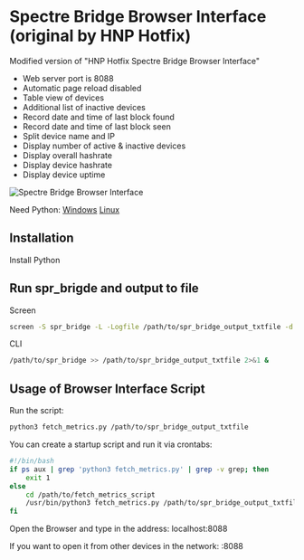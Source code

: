 # Spectre Bridge Browser Interface (original by HNP Hotfix)

Modified version of "HNP Hotfix Spectre Bridge Browser Interface"
- Web server port is 8088
- Automatic page reload disabled
- Table view of devices
- Additional list of inactive devices
- Record date and time of last block found
- Record date and time of last block seen
- Split device name and IP
- Display number of active & inactive devices
- Display overall hashrate
- Display device hashrate
- Display device uptime

![Spectre Bridge Browser Interface](https://github.com/user-attachments/assets/62e0ed06-96a9-474e-8e52-3772d977003b)

Need Python:
[Windows](https://www.python.org/downloads/windows/)
[Linux](https://www.python.org/downloads/source/)


## Installation
Install Python

## Run spr_brigde and output to file
Screen
```bash
screen -S spr_bridge -L -Logfile /path/to/spr_bridge_output_txtfile -d -m /path/to/spr_bridge
```

CLI
```bash
/path/to/spr_bridge >> /path/to/spr_bridge_output_txtfile 2>&1 &
```

## Usage of Browser Interface Script
Run the script:
```bash
python3 fetch_metrics.py /path/to/spr_bridge_output_txtfile
```


You can create a startup script and run it via crontabs:
```bash
#!/bin/bash
if ps aux | grep 'python3 fetch_metrics.py' | grep -v grep; then
    exit 1
else
    cd /path/to/fetch_metrics_script
    /usr/bin/python3 fetch_metrics.py /path/to/spr_bridge_output_txtfile
fi
```

Open the Browser and type in the address: localhost:8088

If you want to open it from other devices in the network: <IP>:8088
